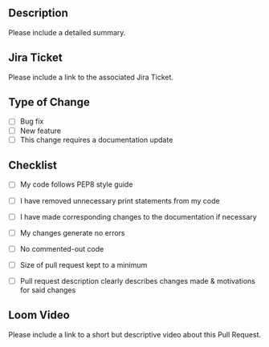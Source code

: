 ## Description
Please include a detailed summary.

## Jira Ticket
Please include a link to the associated Jira Ticket.

## Type of Change
- [ ] Bug fix
- [ ] New feature
- [ ] This change requires a documentation update

## Checklist
- [ ] My code follows PEP8 style guide
- [ ] I have removed unnecessary print statements from my code
- [ ] I have made corresponding changes to the documentation if necessary
- [ ] My changes generate no errors
- [ ] No commented-out code
- [ ] Size of pull request kept to a minimum
- [ ] Pull request description clearly describes changes made & motivations for said changes


## Loom Video
Please include a link to a short but descriptive video about this Pull Request.
